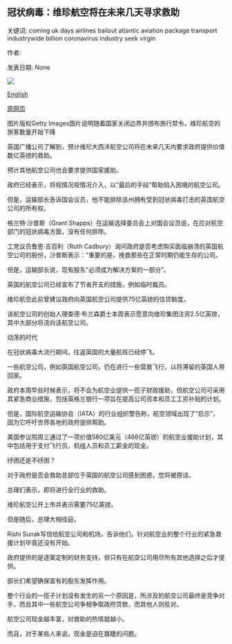 ## 冠状病毒：维珍航空将在未来几天寻求救助

关键词: coming uk days airlines bailout atlantic aviation package transport industrywide billion coronavirus industry seek virgin

作者: 

发表日期: None

![](https://ichef.bbci.co.uk/news/1024/branded_news/5EE2/production/_100009242_gettyimages-613946528.jpg)

[English](Coronavirus%3A%20Virgin%20Atlantic%20to%20seek%20bailout%20in%20coming%20days.md)

[原网页](https://www.bbc.com/news/business-52066640)

图片版权Getty Images图片说明随着国家关闭边界并颁布旅行禁令，维珍航空的旅客数量开始下降

英国广播公司了解到，预计维珍大西洋航空公司将在未来几天内要求政府提供价值数亿英镑的救助。

预计其他航空公司也会要求提供国家援助。

政府已经表示，将视情况视情况介入，以“最后的手段”帮助陷入困境的航空公司。

但是，运输部长告诉国会议员，他不能排除该州拥有受到冠状病毒打击的英国航空公司的所有权。

格兰特·沙普斯（Grant Shapps）在运输选择委员会上对国会议员说，在应对航空部门的冠状病毒方面，没有任何排除。

工党议员鲁思·吉百利（Ruth Cadbury）询问政府是否考虑购买面临崩溃的英国航空公司的股份，沙普斯表示：“重要的是，挽救那些在正常时期仍能生存的公司。

但是，运输部长说，现有股东“必须成为解决方案的一部分”。

英国的航空公司已经宣布了节省开支的措施，例如临时裁员。

维珍航空此前曾建议政府向英国航空公司提供75亿英镑的信贷额度。

该航空公司的创始人理查德·布兰森爵士本周表示愿意向维珍集团注资2.5亿英镑，其中大部分将流向该航空公司。

动荡的时代

在冠状病毒大流行期间，往返英国的大量航班已经停飞。

一些航空公司，例如英国航空公司，仍在进行一些营救飞行，以将滞留的英国人带回家。

政府本周早些时候表示，将不会为航空业提供一揽子财政援助，但航空公司可采用其紧急商业措施，包括英格兰银行一项旨在提高公司资本和员工工资补贴的计划。

但是，国际航空运输协会（IATA）的行业组织警告称，航空领域出现了“启示”，因为它呼吁世界各地的政府提供帮助。

美国参议院周三通过了一项价值580亿美元（466亿英镑）的航空业援助计划，其中包括用于支付飞行员，机组人员和员工薪金的现金。

纾困还是不纾困？

对于政府是否会救助总部位于英国的航空公司感到困惑，您将被原谅。

总理们表示，即将进行全行业的救助。

维珍航空公开上市并表示需要75亿英镑。

但是随后，总理大相径庭。

Rishi Sunak写信给航空公司和机场，告诉他们，针对航空业的整个行业的紧急救援计划毕竟还没有开始。

政府提供的是逐案定制的财务支持，但只有在航空公司用尽所有其他选择之后才提供。

部长们希望确保富有的股东发挥作用。

整个行业的一揽子计划没有发生的另一个原因是，所涉及的航空公司最终是竞争对手，而且其中一些航空公司争相争取政府贷款，而其他人则反对。

航空公司现金越丰富，对救助的热情就越小。

而且，对于某些人来说，现金是迫在眉睫的问题。